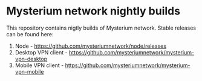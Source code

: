 # Mysterium network nightly builds

This repository contains nigtly builds of Mysterium network.
Stable releases can be found here: 

1) Node - https://github.com/mysteriumnetwork/node/releases
2) Desktop VPN client - https://github.com/mysteriumnetwork/mysterium-vpn-desktop
3) Mobile VPN client - https://github.com/mysteriumnetwork/mysterium-vpn-mobile
